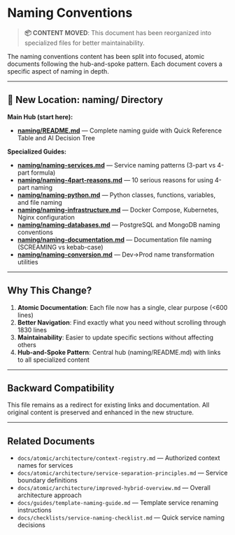 # Naming Conventions

> **📦 CONTENT MOVED**: This document has been reorganized into specialized files for better maintainability.

The naming conventions content has been split into focused, atomic documents following the hub-and-spoke pattern. Each document covers a specific aspect of naming in depth.

---

## 📍 New Location: naming/ Directory

**Main Hub (start here):**
- **[naming/README.md](naming/README.md)** — Complete naming guide with Quick Reference Table and AI Decision Tree

**Specialized Guides:**
- **[naming/naming-services.md](naming/naming-services.md)** — Service naming patterns (3-part vs 4-part formula)
- **[naming/naming-4part-reasons.md](naming/naming-4part-reasons.md)** — 10 serious reasons for using 4-part naming
- **[naming/naming-python.md](naming/naming-python.md)** — Python classes, functions, variables, and file naming
- **[naming/naming-infrastructure.md](naming/naming-infrastructure.md)** — Docker Compose, Kubernetes, Nginx configuration
- **[naming/naming-databases.md](naming/naming-databases.md)** — PostgreSQL and MongoDB naming conventions
- **[naming/naming-documentation.md](naming/naming-documentation.md)** — Documentation file naming (SCREAMING vs kebab-case)
- **[naming/naming-conversion.md](naming/naming-conversion.md)** — Dev→Prod name transformation utilities

---

## Why This Change?

1. **Atomic Documentation**: Each file now has a single, clear purpose (<600 lines)
2. **Better Navigation**: Find exactly what you need without scrolling through 1830 lines
3. **Maintainability**: Easier to update specific sections without affecting others
4. **Hub-and-Spoke Pattern**: Central hub (naming/README.md) with links to all specialized content

---

## Backward Compatibility

This file remains as a redirect for existing links and documentation. All original content is preserved and enhanced in the new structure.

---

## Related Documents

- `docs/atomic/architecture/context-registry.md` — Authorized context names for services
- `docs/atomic/architecture/service-separation-principles.md` — Service boundary definitions
- `docs/atomic/architecture/improved-hybrid-overview.md` — Overall architecture approach
- `docs/guides/template-naming-guide.md` — Template service renaming instructions
- `docs/checklists/service-naming-checklist.md` — Quick service naming decisions
